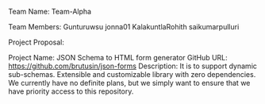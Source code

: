 Team Name:   Team-Alpha

Team Members:  Gunturuwsu jonna01 KalakuntlaRohith saikumarpulluri

Project Proposal:		

Project Name:  JSON Schema to HTML form generator
GitHub URL:  https://github.com/brutusin/json-forms
Description:  It is to support dynamic sub-schemas. Extensible and customizable library with zero dependencies. We currently have no definite plans, but we simply want to ensure that we have priority access to this repository.